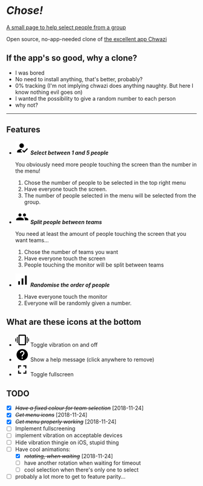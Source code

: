 
# ***Chose!***

[A small page to help select people from a group](https://jbellue.github.io/chose/)

Open source, no-app-needed clone of [the excellent app Chwazi](https://play.google.com/store/apps/details?id=com.tendadigital.chwaziApp&hl=en)

## If the app's so good, why a clone?

* I was bored
* No need to install anything, that's better, probably?
* 0% tracking (I'm not implying chwazi does anything naughty. But here I know nothing evil goes on)
* I wanted the possibility to give a random number to each person
* why not?

---

## Features

* ![select](_assets/select.png) ***Select between 1 and 5 people***

   You obviously need more people touching the screen than the number in the menu!
    1. Chose the number of people to be selected in the top right menu
    2. Have everyone touch the screen.
    3. The number of people selected in the menu will be selected from the group.

* ![group](_assets/group.png) ***Split people between teams***

   You need at least the amount of people touching the screen that you want teams...
    1. Chose the number of teams you want
    2. Have everyone touch the screen
    3. People touching the monitor will be split between teams

* ![ordinate](_assets/ordinate.png) ***Randomise the order of people***
    1. Have everyone touch the monitor
    2. Everyone will be randomly given a number.

## What are these icons at the bottom

* ![vibration](_assets/vibration.png) Toggle vibration on and off
* ![help](_assets/help.png) Show a help message (click anywhere to remove)
* ![fullscreen](_assets/fullscreen.png) Toggle fullscreen

## TODO

* [X] ~~*Have a fixed colour for team selection*~~ [2018-11-24]
* [X] ~~*Get menu icons*~~ [2018-11-24]
* [X] ~~*Get menu properly working*~~ [2018-11-24]
* [ ] Implement fullscreening
* [ ] implement vibration on acceptable devices
* [ ] Hide vibration thingie on iOS, stupid thing
* [ ] Have cool animations:
  * [X] ~~*rotating, when waiting*~~ [2018-11-24]
  * [ ] have another rotation when waiting for timeout
  * [ ] cool selection when there's only one to select
* [ ] probably a lot more to get to feature parity...
